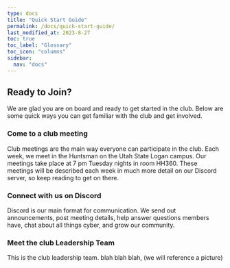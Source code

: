 ```yaml
---
type: docs
title: "Quick Start Guide"
permalink: /docs/quick-start-guide/
last_modified_at: 2023-8-27
toc: true
toc_label: "Glossary"
toc_icon: "columns"
sidebar:
  nav: "docs"
---
```

## Ready to Join?

We are glad you are on board and ready to get started in the club. Below are some quick ways you can get familiar with the club and get involved.

### Come to a club meeting

Club meetings are the main way everyone can participate in the club. Each week, we meet in the Huntsman on the Utah State Logan campus. Our meetings take place at 7 pm Tuesday nights in room HH360. These meetings will be described each week in much more detail on our Discord server, so keep reading to get on there.

### Connect with us on Discord

Discord is our main format for communication. We send out announcements, post meeting details, help answer questions members have, chat about all things cyber, and grow our community. 

### Meet the club Leadership Team

This is the club leadership team. blah blah blah, (we will reference a picture)
